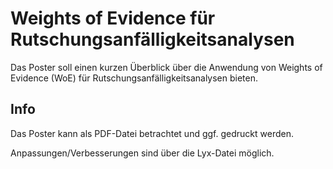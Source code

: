 # Weights of Evidence für Rutschungsanfälligkeitsanalysen

Das Poster soll einen kurzen Überblick über die Anwendung von Weights of Evidence (WoE) für Rutschungsanfälligkeitsanalysen bieten.

## Info

Das Poster kann als PDF-Datei betrachtet und ggf. gedruckt werden.

Anpassungen/Verbesserungen sind über die Lyx-Datei möglich.